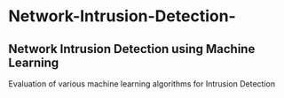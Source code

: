 # Network-Intrusion-Detection-
## Network Intrusion Detection using Machine Learning

 Evaluation of various machine learning algorithms for Intrusion Detection

